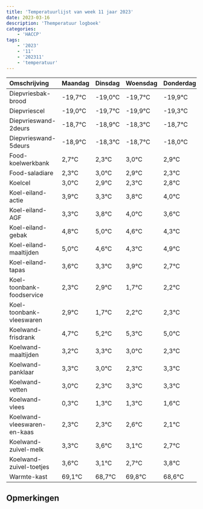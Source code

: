 ```yaml
---
title: 'Temperatuurlijst van week 11 jaar 2023'
date: 2023-03-16
description: 'Themperatuur logboek'
categories:
    - 'HACCP'
tags:
    - '2023'
    - '11'
    - '202311'
    - 'temperatuur'
---
```

|Omschrijving|Maandag|Dinsdag|Woensdag|Donderdag|Vrijdag|Zaterdag|Zondag|
|:---|:---|:---|:---|:---|:---|:---|:---|
|Diepvriesbak-brood|-19,7°C|-19,0°C|-19,7°C|-19,9°C| | | |
|Diepvriescel|-19,0°C|-19,7°C|-19,9°C|-19,3°C| | | |
|Diepvrieswand-2deurs|-18,7°C|-18,9°C|-18,3°C|-18,7°C| | | |
|Diepvrieswand-5deurs|-18,9°C|-18,3°C|-18,7°C|-18,0°C| | | |
|Food-koelwerkbank|2,7°C|2,3°C|3,0°C|2,9°C| | | |
|Food-saladiare|2,3°C|3,0°C|2,9°C|2,3°C| | | |
|Koelcel|3,0°C|2,9°C|2,3°C|2,8°C| | | |
|Koel-eiland-actie|3,9°C|3,3°C|3,8°C|4,0°C| | | |
|Koel-eiland-AGF|3,3°C|3,8°C|4,0°C|3,6°C| | | |
|Koel-eiland-gebak|4,8°C|5,0°C|4,6°C|4,3°C| | | |
|Koel-eiland-maaltijden|5,0°C|4,6°C|4,3°C|4,9°C| | | |
|Koel-eiland-tapas|3,6°C|3,3°C|3,9°C|2,7°C| | | |
|Koel-toonbank-foodservice|2,3°C|2,9°C|1,7°C|2,2°C| | | |
|Koel-toonbank-vleeswaren|2,9°C|1,7°C|2,2°C|2,3°C| | | |
|Koelwand-frisdrank|4,7°C|5,2°C|5,3°C|5,0°C| | | |
|Koelwand-maaltijden|3,2°C|3,3°C|3,0°C|2,3°C| | | |
|Koelwand-panklaar|3,3°C|3,0°C|2,3°C|3,3°C| | | |
|Koelwand-vetten|3,0°C|2,3°C|3,3°C|3,3°C| | | |
|Koelwand-vlees|0,3°C|1,3°C|1,3°C|1,6°C| | | |
|Koelwand-vleeswaren-en-kaas|2,3°C|2,3°C|2,6°C|2,1°C| | | |
|Koelwand-zuivel-melk|3,3°C|3,6°C|3,1°C|2,7°C| | | |
|Koelwand-zuivel-toetjes|3,6°C|3,1°C|2,7°C|3,8°C| | | |
|Warmte-kast|69,1°C|68,7°C|69,8°C|68,6°C| | | |

## Opmerkingen


